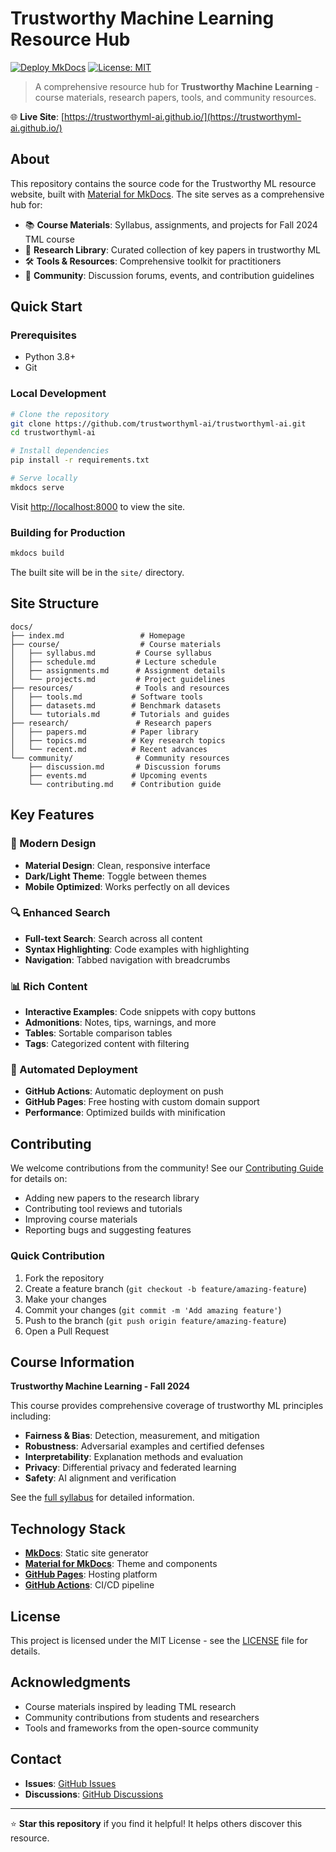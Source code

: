 # Trustworthy Machine Learning Resource Hub

[![Deploy MkDocs](https://github.com/trustworthyml-ai/trustworthyml-ai/actions/workflows/deploy.yml/badge.svg)](https://github.com/trustworthyml-ai/trustworthyml-ai/actions/workflows/deploy.yml)
[![License: MIT](https://img.shields.io/badge/License-MIT-yellow.svg)](https://opensource.org/licenses/MIT)

> A comprehensive resource hub for **Trustworthy Machine Learning** - course materials, research papers, tools, and community resources.

🌐 **Live Site**: [https://trustworthyml-ai.github.io/](https://trustworthyml-ai.github.io/)

## About

This repository contains the source code for the Trustworthy ML resource website, built with [Material for MkDocs](https://squidfunk.github.io/mkdocs-material/). The site serves as a comprehensive hub for:

- 📚 **Course Materials**: Syllabus, assignments, and projects for Fall 2024 TML course
- 📑 **Research Library**: Curated collection of key papers in trustworthy ML
- 🛠️ **Tools & Resources**: Comprehensive toolkit for practitioners
- 👥 **Community**: Discussion forums, events, and contribution guidelines

## Quick Start

### Prerequisites

- Python 3.8+
- Git

### Local Development

```bash
# Clone the repository
git clone https://github.com/trustworthyml-ai/trustworthyml-ai.git
cd trustworthyml-ai

# Install dependencies
pip install -r requirements.txt

# Serve locally
mkdocs serve
```

Visit [http://localhost:8000](http://localhost:8000) to view the site.

### Building for Production

```bash
mkdocs build
```

The built site will be in the `site/` directory.

## Site Structure

```
docs/
├── index.md                 # Homepage
├── course/                  # Course materials
│   ├── syllabus.md         # Course syllabus
│   ├── schedule.md         # Lecture schedule
│   ├── assignments.md      # Assignment details
│   └── projects.md         # Project guidelines
├── resources/              # Tools and resources
│   ├── tools.md           # Software tools
│   ├── datasets.md        # Benchmark datasets
│   └── tutorials.md       # Tutorials and guides
├── research/               # Research papers
│   ├── papers.md          # Paper library
│   ├── topics.md          # Key research topics
│   └── recent.md          # Recent advances
└── community/              # Community resources
    ├── discussion.md       # Discussion forums
    ├── events.md          # Upcoming events
    └── contributing.md    # Contribution guide
```

## Key Features

### 🎨 Modern Design
- **Material Design**: Clean, responsive interface
- **Dark/Light Theme**: Toggle between themes
- **Mobile Optimized**: Works perfectly on all devices

### 🔍 Enhanced Search
- **Full-text Search**: Search across all content
- **Syntax Highlighting**: Code examples with highlighting
- **Navigation**: Tabbed navigation with breadcrumbs

### 📊 Rich Content
- **Interactive Examples**: Code snippets with copy buttons
- **Admonitions**: Notes, tips, warnings, and more
- **Tables**: Sortable comparison tables
- **Tags**: Categorized content with filtering

### 🚀 Automated Deployment
- **GitHub Actions**: Automatic deployment on push
- **GitHub Pages**: Free hosting with custom domain support
- **Performance**: Optimized builds with minification

## Contributing

We welcome contributions from the community! See our [Contributing Guide](docs/community/contributing.md) for details on:

- Adding new papers to the research library
- Contributing tool reviews and tutorials
- Improving course materials
- Reporting bugs and suggesting features

### Quick Contribution

1. Fork the repository
2. Create a feature branch (`git checkout -b feature/amazing-feature`)
3. Make your changes
4. Commit your changes (`git commit -m 'Add amazing feature'`)
5. Push to the branch (`git push origin feature/amazing-feature`)
6. Open a Pull Request

## Course Information

**Trustworthy Machine Learning - Fall 2024**

This course provides comprehensive coverage of trustworthy ML principles including:

- **Fairness & Bias**: Detection, measurement, and mitigation
- **Robustness**: Adversarial examples and certified defenses  
- **Interpretability**: Explanation methods and evaluation
- **Privacy**: Differential privacy and federated learning
- **Safety**: AI alignment and verification

See the [full syllabus](docs/course/syllabus.md) for detailed information.

## Technology Stack

- **[MkDocs](https://www.mkdocs.org/)**: Static site generator
- **[Material for MkDocs](https://squidfunk.github.io/mkdocs-material/)**: Theme and components
- **[GitHub Pages](https://pages.github.com/)**: Hosting platform
- **[GitHub Actions](https://github.com/features/actions)**: CI/CD pipeline

## License

This project is licensed under the MIT License - see the [LICENSE](LICENSE) file for details.

## Acknowledgments

- Course materials inspired by leading TML research
- Community contributions from students and researchers
- Tools and frameworks from the open-source community

## Contact

- **Issues**: [GitHub Issues](https://github.com/trustworthyml-ai/trustworthyml-ai/issues)
- **Discussions**: [GitHub Discussions](https://github.com/trustworthyml-ai/trustworthyml-ai/discussions)

---

⭐ **Star this repository** if you find it helpful! It helps others discover this resource.
